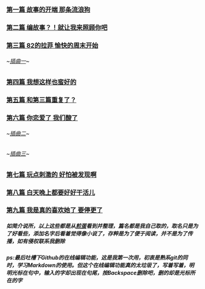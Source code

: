 ### [第一篇 故事的开端 那条流浪狗](http://jandan.net/t/4382152)

### [第二篇 编故事？！就让我来照顾你吧](http://jandan.net/t/4383117)

### [第三篇 82的拉菲 愉快的周末开始](http://jandan.net/t/4385095)

###### ~[插曲一](http://jandan.net/t/4385188)~

### [第四篇 我想这样也蛮好的](https://jandan.net/t/4385293)

### [第五篇 和第三篇重复了？](http://jandan.net/t/4385319)

### [第六篇 你恋爱了 我们酸了](http://jandan.net/t/4386141)

###### ~[插曲二](https://jandan.net/t/4386527)~

###### ~[插曲三](https://jandan.net/t/4386533)~

### [第七篇 玩点刺激的 好怕被发现啊](http://jandan.net/t/4386800)

### [第八篇 白天晚上都要好好干活儿](http://jandan.net/t/4387599)

### [第九篇 我是真的喜欢她了 要停更了](http://jandan.net/t/4387968)

##### 如简介说所，以上这些都是从[煎蛋](http://jandan.net)看到并整理，篇名都是我自己取的，取名只是为了好看些，添加名字后看着觉得像小说了，存粹是为了便于阅读，并不是为了传播，如有侵权联系我删除

##### ps:最后吐槽下Github的在线编辑功能，这是我第一次用，初衷是熟系git的同时，学习Markdown的使用。但这个在线编辑功能真的太垃圾了，写着写着，明明光标在句中，输入的字却出现在句尾，按Backspace删除吧，删的却是光标所在的字
